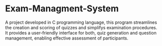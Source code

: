 # Exam-Managment-System
 A project developed in C programming language, this program streamlines the creation and scoring of quizzes and simplifys examination procedures. It provides a user-friendly interface for both, quiz generation and question management, enabling effective assessment of participants.
